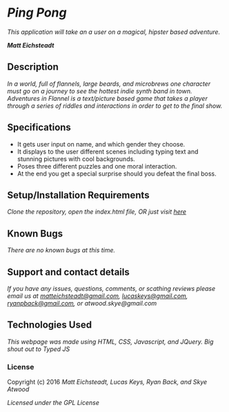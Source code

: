 # _Ping Pong_

_This application will take an a user on a magical, hipster based adventure._

_**Matt Eichsteadt**_

## Description

_In a world, full of flannels, large beards, and microbrews one character must go on a journey to see the hottest indie synth band in town. Adventures in Flannel is a text/picture based game that takes a player through a series of riddles and interactions in order to get to the final show._

## Specifications

* It gets user input on name, and which gender they choose.
* It displays to the user different scenes including typing text and stunning pictures with cool backgrounds.
* Poses three different puzzles and one moral interaction.
* At the end you get a special surprise should you defeat the final boss.


## Setup/Installation Requirements

_Clone the repository,_
_open the index.html file,_
_OR_
_just visit [here](https://meichsteadt.github.io/superAdventureTime)_

## Known Bugs

_There are no known bugs at this time._

## Support and contact details

_If you have any issues, questions, comments, or scathing reviews please email us at matteichsteadt@gmail.com, lucaskeys@gmail.com, ryanpback@gmail.com, or atwood.skye@gmail.com_

## Technologies Used

_This webpage was made using HTML, CSS, Javascript, and JQuery. Big shout out to Typed JS_

### License

Copyright (c) 2016 _Matt Eichsteadt, Lucas Keys, Ryan Back, and Skye Atwood_

*Licensed under the GPL License*

